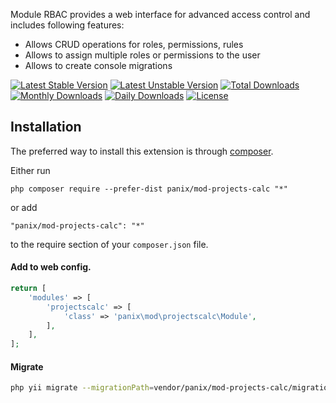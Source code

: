 Module RBAC provides a web interface for advanced access control and includes following features:

- Allows CRUD operations for roles, permissions, rules
- Allows to assign multiple roles or permissions to the user
- Allows to create console migrations

[![Latest Stable Version](https://poser.pugx.org/panix/mod-projects-calc/v/stable)](https://packagist.org/packages/panix/mod-projects-calc)
[![Latest Unstable Version](https://poser.pugx.org/panix/mod-projects-calc/v/unstable)](https://packagist.org/packages/panix/mod-projects-calc)
[![Total Downloads](https://poser.pugx.org/panix/mod-projects-calc/downloads)](https://packagist.org/packages/panix/mod-projects-calc)
[![Monthly Downloads](https://poser.pugx.org/panix/mod-projects-calc/d/monthly)](https://packagist.org/packages/panix/mod-projects-calc)
[![Daily Downloads](https://poser.pugx.org/panix/mod-projects-calc/d/daily)](https://packagist.org/packages/panix/mod-projects-calc)
[![License](https://poser.pugx.org/panix/mod-projects-calc/license)](https://packagist.org/packages/panix/mod-projects-calc)

Installation
------------

The preferred way to install this extension is through [composer](http://getcomposer.org/download/).

Either run

```
php composer require --prefer-dist panix/mod-projects-calc "*"
```

or add

```
"panix/mod-projects-calc": "*"
```

to the require section of your `composer.json` file.

#### Add to web config.
```php
return [
    'modules' => [
        'projectscalc' => [
            'class' => 'panix\mod\projectscalc\Module',
        ],
    ],
];
```

#### Migrate
```bash
php yii migrate --migrationPath=vendor/panix/mod-projects-calc/migrations
```
